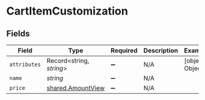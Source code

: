 # CartItemCustomization


## Fields

| Field                                                  | Type                                                   | Required                                               | Description                                            | Example                                                |
| ------------------------------------------------------ | ------------------------------------------------------ | ------------------------------------------------------ | ------------------------------------------------------ | ------------------------------------------------------ |
| `attributes`                                           | Record<string, *string*>                               | :heavy_minus_sign:                                     | N/A                                                    | [object Object]                                        |
| `name`                                                 | *string*                                               | :heavy_minus_sign:                                     | N/A                                                    |                                                        |
| `price`                                                | [shared.AmountView](../../models/shared/amountview.md) | :heavy_minus_sign:                                     | N/A                                                    |                                                        |